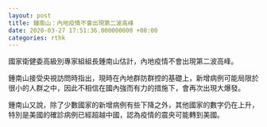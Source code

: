 ```yaml
---
layout: post
title: 鍾南山：內地疫情不會出現第二波高峰
date: 2020-03-27 17:51:36.000000000 +08:00
categories: rthk
---
```


國家衛健委高級別專家組組長鍾南山估計，內地疫情不會出現第二波高峰。

鍾南山接受央視訪問時指出，現時在內地群防群控的基礎上，新增病例可能局限於很小的人群之中，因此不相信在國內強而有力的措施下，會再次出現大爆發。

鍾南山又說，除了少數國家的新增病例有些下降之外，其他國家的數字仍在上升，特別是美國的確診病例已經超越中國，認為疫情的震央可能轉到美國。

